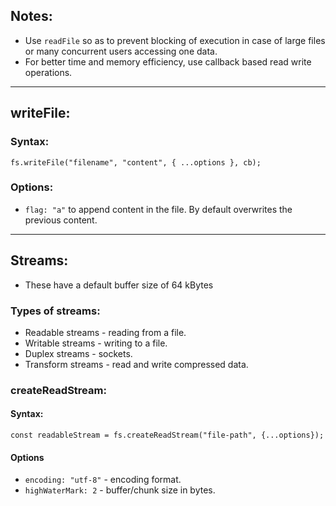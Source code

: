 ## Notes:

- Use `readFile` so as to prevent blocking of execution in case of large files or many concurrent users accessing one data.
- For better time and memory efficiency, use callback based read write operations.

---

## writeFile:

### Syntax:

```
fs.writeFile("filename", "content", { ...options }, cb);
```

### Options:

- `flag: "a"` to append content in the file. By default overwrites the previous content.

---

## Streams:

- These have a default buffer size of 64 kBytes

### Types of streams:

- Readable streams - reading from a file.
- Writable streams - writing to a file.
- Duplex streams - sockets.
- Transform streams - read and write compressed data.

### createReadStream:

#### Syntax:

```
const readableStream = fs.createReadStream("file-path", {...options});
```

#### Options

- `encoding: "utf-8"` - encoding format.
- `highWaterMark: 2` - buffer/chunk size in bytes.
